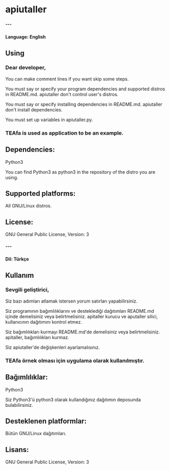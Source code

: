 # apiutaller


##### ---
#### Language: English
## Using
### Dear developer,
You can make comment lines if you want skip some steps.

You must say or specify your program dependencies and supported distros in README.md. apiutaller don't control user's distros.

You must say or specify installing dependencies in README.md. apiutaller don't install dependencies.

You must set up variables in apiutaller.py.

### TEAfa is used as application to be an example.
## Dependencies:
Python3

You can find Python3 as python3 in the repository of the distro you are using.

## Supported platforms:
All GNU/Linux distros.
## License:
GNU General Public License, Version: 3

##### ---
#### Dil: Türkçe
## Kullanım
### Sevgili geliştirici,
Siz bazı adımları atlamak istersen yorum satırları yapabilirsiniz.

Siz programının bağımlılıklarını ve desteklediği dağıtımları README.md içinde demelisiniz veya belirtmelisiniz. apitaller kurucu ve aputaller silici, kullanıcının dağıtımını kontrol etmez.

Siz bağımlılıkları kurmayı README.md'de demelisiniz veya belirtmelisiniz. apitaller, bağımlılıkları kurmaz.

Siz apiutaller'de değişkenleri ayarlamalısınız.

### TEAfa örnek olması için uygulama olarak kullanılmıştır.
## Bağımlılıklar:
Python3

Siz Python3'ü python3 olarak kullandığınız dağıtımın deposunda bulabilirsiniz.

## Desteklenen platformlar:
Bütün GNU/Linux dağıtımları.

## Lisans:
GNU General Public License, Version: 3
